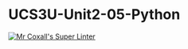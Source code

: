 # UCS3U-Unit2-05-Python

[![Mr Coxall's Super Linter](https://github.com/Haley-LeBon/UCS3U-Unit2-05-Python/workflows/Mr%20Coxall's%20Super%20Linter/badge.svg)](https://github.com/Haley-LeBon/UCS3U-Unit2-05-Python/actions/)
